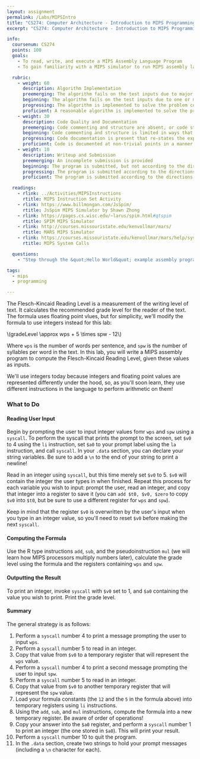 ```yaml
---
layout: assignment
permalink: /Labs/MIPSIntro
title: "CS274: Computer Architecture - Introduction to MIPS Programming"
excerpt: "CS274: Computer Architecture - Introduction to MIPS Programming"

info:
  coursenum: CS274
  points: 100
  goals:
    - To read, write, and execute a MIPS Assembly Language Program
    - To gain familiarity with a MIPS simulator to run MIPS assembly language code

  rubric:
    - weight: 60
      description: Algorithm Implementation
      preemerging: The algorithm fails on the test inputs due to major issues, or the program fails to compile and/or run
      beginning: The algorithm fails on the test inputs due to one or more minor issues
      progressing: The algorithm is implemented to solve the problem correctly according to given test inputs, but would fail if executed in a general case due to a minor issue or omission in the algorithm design or implementation
      proficient: A reasonable algorithm is implemented to solve the problem which correctly solves the problem according to the given test inputs, and would be reasonably expected to solve the problem in the general case
    - weight: 30
      description: Code Quality and Documentation
      preemerging: Code commenting and structure are absent, or code structure departs significantly from best practice, and/or the code departs significantly from the style guide
      beginning: Code commenting and structure is limited in ways that reduce the readability of the program, and/or there are minor departures from the style guide
      progressing: Code documentation is present that re-states the explicit code definitions, and/or code is written that mostly adheres to the style guide
      proficient: Code is documented at non-trivial points in a manner that enhances the readability of the program, and code is written according to the style guide
    - weight: 10
      description: Writeup and Submission
      preemerging: An incomplete submission is provided
      beginning: The program is submitted, but not according to the directions in one or more ways (for example, because it is lacking a readme writeup)
      progressing: The program is submitted according to the directions with a minor omission or correction needed, and with at least superficial responses to the bolded questions throughout
      proficient: The program is submitted according to the directions, including a readme writeup describing the solution, and thoughtful answers to the bolded questions throughout

  readings:
    - rlink: ../Activities/MIPSInstructions
      rtitle: MIPS Instruction Set Activity
    - rlink: https://www.billmongan.com/JsSpim/
      rtitle: JsSpim MIPS Simulator by Shawn Zhong
    - rlink: https://pages.cs.wisc.edu/~larus/spim.html#qtspim
      rtitle: SPIM MIPS Simulator
    - rlink: http://courses.missouristate.edu/kenvollmar/mars/
      rtitle: MARS MIPS Simulator    
    - rlink: https://courses.missouristate.edu/kenvollmar/mars/help/syscallhelp.html
      rtitle: MIPS System Calls    

  questions:
    - "Step through the &quot;Hello World&quot; example assembly program in your MIPS Simulator.  As you step from instruction to instruction, what registers and memory values change?"

tags:
  - mips
  - programming

---
```


The Flesch-Kincaid Reading Level is a measurement of the writing level of text.  It calculates the recommended grade level for the reader of the text.  The formula uses floating point vlues, but for simplicity, we'll modify the formula to use integers instead for this lab:

<span>\\(gradeLevel \approx wps + 5 \times spw - 12\\)</span>

Where `wps` is the number of words per sentence, and `spw` is the number of syllables per word in the text.  In this lab, you will write a MIPS assembly program to compute the Flesch-Kincaid Reading Level, given these values as inputs.

We'll use integers today because integers and floating point values are represented differently under the hood, so, as you'll soon learn, they use different instructions in the language to perform arithmetic on them!

### What to Do

#### Reading User Input
Begin by prompting the user to input integer values fomr `wps` and `spw` using a `syscall`.  To perform the syscall that prints the prompt to the screen, set `$v0` to 4 using the `li` instruction, set `$a0` to your prompt label using the `la` instruction, and call `syscall`.  In your `.data` section, you can declare your string variables.  Be sure to add a `\n` to the end of your string to print a newline!

Read in an integer using `syscall`, but this time merely set `$v0` to 5.  `$v0` will contain the integer the user types in when finished.  Repeat this process for each variable you wish to input: prompt the user, read an integer, and copy that integer into a register to save it (you can `add $t0, $v0, $zero` to copy `$v0` into `$t0`, but be sure to use a different register for `wps` and `spw`).

Keep in mind that the register `$v0` is overwritten by the user's input when you type in an integer value, so you'll need to reset `$v0` before making the next `syscall`.  

#### Computing the Formula

Use the R type instructions `add`, `sub`, and the pseudoinstruction `mul` (we will learn how MIPS processors multiply numbers later), calculate the grade level using the formula and the registers containing `wps` and `spw`.

#### Outputting the Result

To print an integer, invoke `syscall` with `$v0` set to 1, and `$a0` containing the value you wish to print.  Print the grade level.

#### Summary

The general strategy is as follows:

1. Perform a `syscall` number 4 to print a message prompting the user to input `wps`.
2. Perform a `syscall` number 5 to read in an integer.
3. Copy that value from `$v0` to a temporary register that will represent the `wps` value.
4. Perform a `syscall` number 4 to print a second message prompting the user to input `spw`.
5. Perform a `syscall` number 5 to read in an integer.
6. Copy that value from `$v0` to another temporary register that will represent the `spw` value.
7. Load your formula constants (the `12` and the `5` in the formula above) into temporary registers using `li` instructions.
8. Using the `add`, `sub`, and `mul` instructions, compute the formula into a new temporary register.  Be aware of order of operations!
9. Copy your answer into the `$a0` register, and perform a `syscall` number 1 to print an integer (the one stored in `$a0`).  This will print your result.
10. Perform a `syscall` number 10 to quit the program.
11. In the `.data` section, create two strings to hold your prompt messages (including a `\n` character for each).
